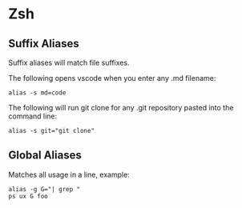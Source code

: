 # Zsh

## Suffix Aliases

Suffix aliases will match file suffixes.    

The following opens vscode when you enter any .md filename:
~~~
alias -s md=code
~~~

The following will run git clone for any .git repository pasted into the command line:
~~~
alias -s git="git clone"
~~~

## Global Aliases

Matches all usage in a line, example:
~~~
alias -g G="| grep "
ps ux G foo
~~~
